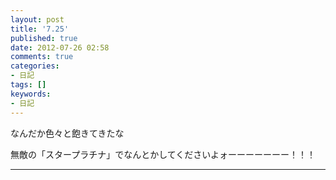 ```yaml
---
layout: post
title: '7.25'
published: true
date: 2012-07-26 02:58
comments: true
categories:
- 日記
tags: []
keywords:
- 日記
---
```

なんだか色々と飽きてきたな

無敵の「スタープラチナ」でなんとかしてくださいよォーーーーーーー！！！

---

